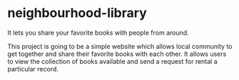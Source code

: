 # neighbourhood-library
It lets you share your favorite books with people from around.

This project is going to be a simple website which allows local community to get together and share their favorite books with each other. It allows users to view the collection of books available and send a request for rental a particular record.

